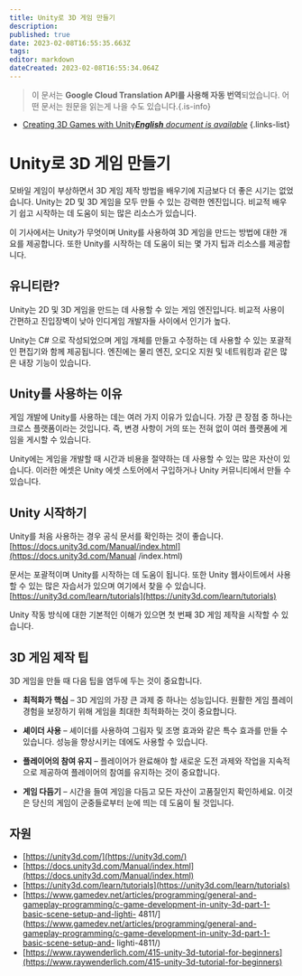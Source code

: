 ```yaml
---
title: Unity로 3D 게임 만들기
description: 
published: true
date: 2023-02-08T16:55:35.663Z
tags: 
editor: markdown
dateCreated: 2023-02-08T16:55:34.064Z
---
```


> 이 문서는 **Google Cloud Translation API를 사용해 자동 번역**되었습니다.
어떤 문서는 원문을 읽는게 나을 수도 있습니다.{.is-info}



- [Creating 3D Games with Unity***English** document is available*](/en/Knowledge-base/Common/creating-3d-games-with-unity)
{.links-list}


# Unity로 3D 게임 만들기

모바일 게임이 부상하면서 3D 게임 제작 방법을 배우기에 지금보다 더 좋은 시기는 없었습니다. Unity는 2D 및 3D 게임을 모두 만들 수 있는 강력한 엔진입니다. 비교적 배우기 쉽고 시작하는 데 도움이 되는 많은 리소스가 있습니다.

이 기사에서는 Unity가 무엇이며 Unity를 사용하여 3D 게임을 만드는 방법에 대한 개요를 제공합니다. 또한 Unity를 시작하는 데 도움이 되는 몇 가지 팁과 리소스를 제공합니다.

## 유니티란?

Unity는 2D 및 3D 게임을 만드는 데 사용할 수 있는 게임 엔진입니다. 비교적 사용이 간편하고 진입장벽이 낮아 인디게임 개발자들 사이에서 인기가 높다.

Unity는 C# 으로 작성되었으며 게임 개체를 만들고 수정하는 데 사용할 수 있는 포괄적인 편집기와 함께 제공됩니다. 엔진에는 물리 엔진, 오디오 지원 및 네트워킹과 같은 많은 내장 기능이 있습니다.

## Unity를 사용하는 이유

게임 개발에 Unity를 사용하는 데는 여러 가지 이유가 있습니다. 가장 큰 장점 중 하나는 크로스 플랫폼이라는 것입니다. 즉, 변경 사항이 거의 또는 전혀 없이 여러 플랫폼에 게임을 게시할 수 있습니다.

Unity에는 게임을 개발할 때 시간과 비용을 절약하는 데 사용할 수 있는 많은 자산이 있습니다. 이러한 에셋은 Unity 에셋 스토어에서 구입하거나 Unity 커뮤니티에서 만들 수 있습니다.

## Unity 시작하기

Unity를 처음 사용하는 경우 공식 문서를 확인하는 것이 좋습니다. [https://docs.unity3d.com/Manual/index.html](https://docs.unity3d.com/Manual /index.html)

문서는 포괄적이며 Unity를 시작하는 데 도움이 됩니다. 또한 Unity 웹사이트에서 사용할 수 있는 많은 자습서가 있으며 여기에서 찾을 수 있습니다. [https://unity3d.com/learn/tutorials](https://unity3d.com/learn/tutorials)

Unity 작동 방식에 대한 기본적인 이해가 있으면 첫 번째 3D 게임 제작을 시작할 수 있습니다.

## 3D 게임 제작 팁

3D 게임을 만들 때 다음 팁을 염두에 두는 것이 중요합니다.

- **최적화가 핵심** – 3D 게임의 가장 큰 과제 중 하나는 성능입니다. 원활한 게임 플레이 경험을 보장하기 위해 게임을 최대한 최적화하는 것이 중요합니다.

- **셰이더 사용** – 셰이더를 사용하여 그림자 및 조명 효과와 같은 특수 효과를 만들 수 있습니다. 성능을 향상시키는 데에도 사용할 수 있습니다.

- **플레이어의 참여 유지** – 플레이어가 완료해야 할 새로운 도전 과제와 작업을 지속적으로 제공하여 플레이어의 참여를 유지하는 것이 중요합니다.

- **게임 다듬기** – 시간을 들여 게임을 다듬고 모든 자산이 고품질인지 확인하세요. 이것은 당신의 게임이 군중들로부터 눈에 띄는 데 도움이 될 것입니다.

## 자원

- [https://unity3d.com/](https://unity3d.com/)
- [https://docs.unity3d.com/Manual/index.html](https://docs.unity3d.com/Manual/index.html)
- [https://unity3d.com/learn/tutorials](https://unity3d.com/learn/tutorials)
- [https://www.gamedev.net/articles/programming/general-and-gameplay-programming/c-game-development-in-unity-3d-part-1-basic-scene-setup-and-lighti- 4811/](https://www.gamedev.net/articles/programming/general-and-gameplay-programming/c-game-development-in-unity-3d-part-1-basic-scene-setup-and- lighti-4811/)
- [https://www.raywenderlich.com/415-unity-3d-tutorial-for-beginners](https://www.raywenderlich.com/415-unity-3d-tutorial-for-beginners)
